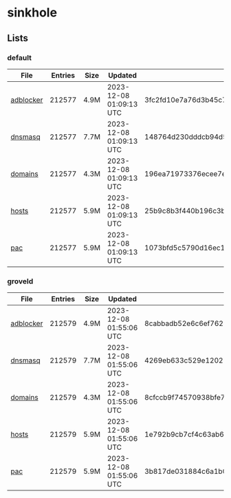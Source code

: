 # sinkhole

## Lists

### default

|File|Entries|Size|Updated|Hash|
|-|-|-|-|-|
|[adblocker](https://raw.githubusercontent.com/groveld/sinkhole/lists/default/adblocker.txt)|212577|4.9M|2023-12-08 01:09:13 UTC|3fc2fd10e7a76d3b45c7822dd2856259723a4b6d1922abde172aaca1c86146a7|
|[dnsmasq](https://raw.githubusercontent.com/groveld/sinkhole/lists/default/dnsmasq.txt)|212577|7.7M|2023-12-08 01:09:13 UTC|148764d230dddcb94d5bcfb590f9198b21246e0e541a4a76d110af086b873000|
|[domains](https://raw.githubusercontent.com/groveld/sinkhole/lists/default/domains.txt)|212577|4.3M|2023-12-08 01:09:13 UTC|196ea71973376ecee7e30242b1bc555569e98d871d7c0c8ba49a2728c8d9a738|
|[hosts](https://raw.githubusercontent.com/groveld/sinkhole/lists/default/hosts.txt)|212577|5.9M|2023-12-08 01:09:13 UTC|25b9c8b3f440b196c3b4385554aeee10ca4245bcebc02c9049fd0201895825d0|
|[pac](https://raw.githubusercontent.com/groveld/sinkhole/lists/default/pac.txt)|212577|5.9M|2023-12-08 01:09:13 UTC|1073bfd5c5790d16ec17e07c454e2e4860bca35095a98afc4f20a9f043216d65|

### groveld

|File|Entries|Size|Updated|Hash|
|-|-|-|-|-|
|[adblocker](https://raw.githubusercontent.com/groveld/sinkhole/lists/groveld/adblocker.txt)|212579|4.9M|2023-12-08 01:55:06 UTC|8cabbadb52e6c6ef7624e48e665cd072cd158fd8710ae23ce6705d8a5c7c0a46|
|[dnsmasq](https://raw.githubusercontent.com/groveld/sinkhole/lists/groveld/dnsmasq.txt)|212579|7.7M|2023-12-08 01:55:06 UTC|4269eb633c529e12025f09ffdeee0103d7d3e4ac43c9affaa63954702c279584|
|[domains](https://raw.githubusercontent.com/groveld/sinkhole/lists/groveld/domains.txt)|212579|4.3M|2023-12-08 01:55:06 UTC|8cfccb9f74570938bfe7b88ec3c0a47d4caa11ec595df9ad96fafa29c316ed29|
|[hosts](https://raw.githubusercontent.com/groveld/sinkhole/lists/groveld/hosts.txt)|212579|5.9M|2023-12-08 01:55:06 UTC|1e792b9cb7cf4c63ab67741767fc451e1b525a26b71f3b1425594421096b025c|
|[pac](https://raw.githubusercontent.com/groveld/sinkhole/lists/groveld/pac.txt)|212579|5.9M|2023-12-08 01:55:06 UTC|3b817de031884c6a1b0138b90d9845798e89a59c2d1c64cb3cea62fe84ebc482|
